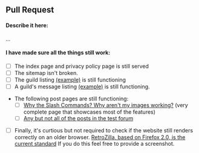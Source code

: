 ## Pull Request

#### Describe it here:

...

#### I have made sure all the things still work:

- [ ] The index page and privacy policy page is still served
- [ ] The sitemap isn't broken.
- [ ] The guild listing [(example)](http://localhost:8084/592399417676529688) is still functioning
- [ ] A guild's message listing [(example)](http://localhost:8084/592399417676529688/1015021717900513363) is still functioning.
- The following post pages are still functioning:
    - [ ] [Why the Slash Commands? Why aren't my images working?](http://localhost:8084/592399417676529688/1015021717900513363/1015031189779796099) (very complete page that showcases most of the features)
    - [ ] [Any but not all of the posts in the test forum](https://dforum.org/1020045037372964974/1020049276082073630)
- [ ] Finally, it's curtious but not required to check if the website still renders correctly on an older browser. [RetroZilla, based on Firefox 2.0, is the current standard](https://rn10950.github.io/RetroZillaWeb/) If you do this feel free to provide a screenshot.

